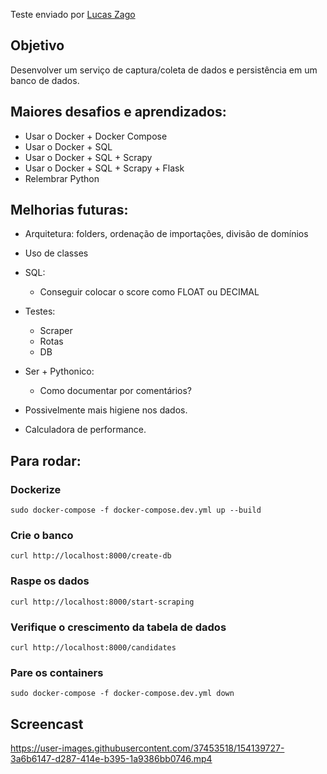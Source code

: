 Teste enviado por [Lucas Zago](https://github.com/luc-zago)

## Objetivo

Desenvolver um serviço de captura/coleta de dados e persistência em um banco de dados.

## Maiores desafios e aprendizados:

- Usar o Docker + Docker Compose
- Usar o Docker + SQL
- Usar o Docker + SQL + Scrapy
- Usar o Docker + SQL + Scrapy + Flask
- Relembrar Python


## Melhorias futuras:
- Arquitetura: folders, ordenação de importações, divisão de domínios

- Uso de classes

- SQL: 
    - Conseguir colocar o score como FLOAT ou DECIMAL

- Testes:
    - Scraper
    - Rotas
    - DB

- Ser + Pythonico:
    - Como documentar por comentários?
    
- Possivelmente mais higiene nos dados.
- Calculadora de performance.

## Para rodar:

### Dockerize
`sudo docker-compose -f docker-compose.dev.yml up --build`

### Crie o banco
`curl http://localhost:8000/create-db`

### Raspe os dados
`curl http://localhost:8000/start-scraping`

### Verifique o crescimento da tabela de dados




`curl http://localhost:8000/candidates`

### Pare os containers
`sudo docker-compose -f docker-compose.dev.yml down`

## Screencast
https://user-images.githubusercontent.com/37453518/154139727-3a6b6147-d287-414e-b395-1a9386bb0746.mp4
